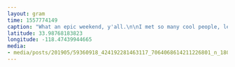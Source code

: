 ```yaml
---
layout: gram
time: 1557774149
caption: "What an epic weekend, y'all.\n\nI met so many cool people, learned so many cool tricks, and fell down at least a couple times too many. These (bruised) hips don't lie!\n\nI'm feeling so much skate love right now and already making plans for next year.\n\n@moxirollerskates \n#moxiskatecamp\n#moxiskatecamp2019"
latitude: 33.98768183823
longitude: -118.47439944665
media:
- media/posts/201905/59360918_424192281463117_7064068614211226801_n_18032730973180968.jpg
---
```

